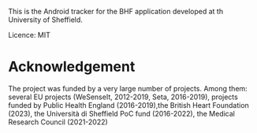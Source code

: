 This is the Android tracker for the BHF application developed at th University of Sheffield. 


Licence: MIT


# Acknowledgement 
The project was funded by a very large number of projects. Among them: several EU projects (WeSenseIt, 2012-2019, Seta, 2016-2019), projects funded by Public Health England (2016-2019),the  British Heart Foundation (2023), the Università di Sheffield PoC fund  (2016-2022), the Medical Research Council (2021-2022)
